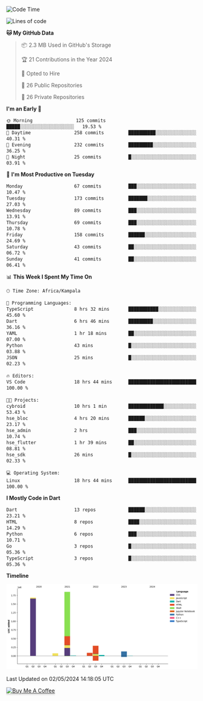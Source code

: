 <!--START_SECTION:waka-->
![Code Time](http://img.shields.io/badge/Code%20Time-552%20hrs%207%20mins-blue)

![Lines of code](https://img.shields.io/badge/From%20Hello%20World%20I%27ve%20Written-4.1%20million%20lines%20of%20code-blue)

**🐱 My GitHub Data** 

> 📦 2.3 MB Used in GitHub's Storage 
 > 
> 🏆 21 Contributions in the Year 2024
 > 
> 💼 Opted to Hire
 > 
> 📜 26 Public Repositories 
 > 
> 🔑 26 Private Repositories 
 > 
**I'm an Early 🐤** 

```text
🌞 Morning                125 commits         █████░░░░░░░░░░░░░░░░░░░░   19.53 % 
🌆 Daytime                258 commits         ██████████░░░░░░░░░░░░░░░   40.31 % 
🌃 Evening                232 commits         █████████░░░░░░░░░░░░░░░░   36.25 % 
🌙 Night                  25 commits          █░░░░░░░░░░░░░░░░░░░░░░░░   03.91 % 
```
📅 **I'm Most Productive on Tuesday** 

```text
Monday                   67 commits          ███░░░░░░░░░░░░░░░░░░░░░░   10.47 % 
Tuesday                  173 commits         ███████░░░░░░░░░░░░░░░░░░   27.03 % 
Wednesday                89 commits          ███░░░░░░░░░░░░░░░░░░░░░░   13.91 % 
Thursday                 69 commits          ███░░░░░░░░░░░░░░░░░░░░░░   10.78 % 
Friday                   158 commits         ██████░░░░░░░░░░░░░░░░░░░   24.69 % 
Saturday                 43 commits          ██░░░░░░░░░░░░░░░░░░░░░░░   06.72 % 
Sunday                   41 commits          ██░░░░░░░░░░░░░░░░░░░░░░░   06.41 % 
```


📊 **This Week I Spent My Time On** 

```text
🕑︎ Time Zone: Africa/Kampala

💬 Programming Languages: 
TypeScript               8 hrs 32 mins       ███████████░░░░░░░░░░░░░░   45.60 % 
Dart                     6 hrs 46 mins       █████████░░░░░░░░░░░░░░░░   36.16 % 
YAML                     1 hr 18 mins        ██░░░░░░░░░░░░░░░░░░░░░░░   07.00 % 
Python                   43 mins             █░░░░░░░░░░░░░░░░░░░░░░░░   03.88 % 
JSON                     25 mins             █░░░░░░░░░░░░░░░░░░░░░░░░   02.23 % 

🔥 Editors: 
VS Code                  18 hrs 44 mins      █████████████████████████   100.00 % 

🐱‍💻 Projects: 
cybroid                  10 hrs 1 min        █████████████░░░░░░░░░░░░   53.43 % 
hse_bloc                 4 hrs 20 mins       ██████░░░░░░░░░░░░░░░░░░░   23.17 % 
hse_admin                2 hrs               ███░░░░░░░░░░░░░░░░░░░░░░   10.74 % 
hse_flutter              1 hr 39 mins        ██░░░░░░░░░░░░░░░░░░░░░░░   08.81 % 
hse_sdk                  26 mins             █░░░░░░░░░░░░░░░░░░░░░░░░   02.33 % 

💻 Operating System: 
Linux                    18 hrs 44 mins      █████████████████████████   100.00 % 
```

**I Mostly Code in Dart** 

```text
Dart                     13 repos            ██████░░░░░░░░░░░░░░░░░░░   23.21 % 
HTML                     8 repos             ████░░░░░░░░░░░░░░░░░░░░░   14.29 % 
Python                   6 repos             ███░░░░░░░░░░░░░░░░░░░░░░   10.71 % 
Go                       3 repos             █░░░░░░░░░░░░░░░░░░░░░░░░   05.36 % 
TypeScript               3 repos             █░░░░░░░░░░░░░░░░░░░░░░░░   05.36 % 
```



**Timeline**

![Lines of Code chart](https://raw.githubusercontent.com/drexhacker/drexhacker/main/assets/bar_graph.png)


 Last Updated on 02/05/2024 14:18:05 UTC
<!--END_SECTION:waka-->

<a href="https://www.buymeacoffee.com/drexsoftorg" target="_blank"><img src="https://www.buymeacoffee.com/assets/img/custom_images/orange_img.png" alt="Buy Me A Coffee" style="height: 41px !important;width: 174px !important;box-shadow: 0px 3px 2px 0px rgba(190, 190, 190, 0.5) !important;-webkit-box-shadow: 0px 3px 2px 0px rgba(190, 190, 190, 0.5) !important;" ></a>


<!---
drexhacker/drexhacker is a ✨ special ✨ repository because its `README.md` (this file) appears on your GitHub profile.
You can click the Preview link to take a look at your changes.
--->
